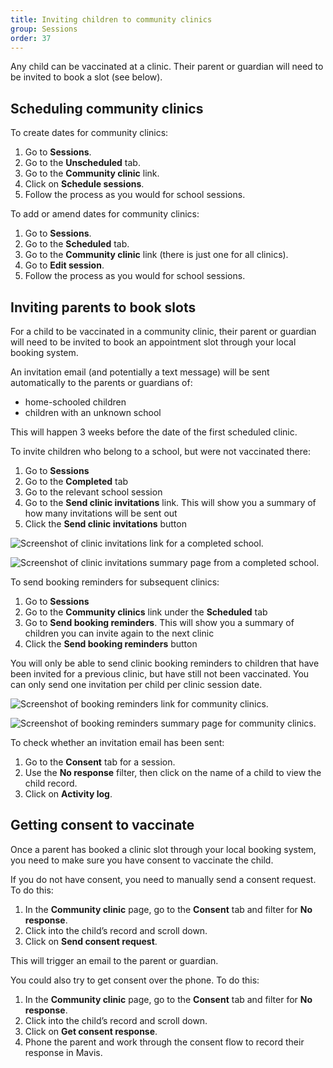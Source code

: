 ```yaml
---
title: Inviting children to community clinics
group: Sessions
order: 37
---
```


Any child can be vaccinated at a clinic. Their parent or guardian will need to be invited to book a slot (see below).

## Scheduling community clinics

To create dates for community clinics:

1. Go to **Sessions**.
2. Go to the **Unscheduled** tab.
3. Go to the **Community clinic** link.
4. Click on **Schedule sessions**.
5. Follow the process as you would for school sessions.

To add or amend dates for community clinics:

1. Go to **Sessions**.
2. Go to the **Scheduled** tab.
3. Go to the **Community clinic** link (there is just one for all clinics).
4. Go to **Edit session**.
5. Follow the process as you would for school sessions.

## Inviting parents to book slots

For a child to be vaccinated in a community clinic, their parent or guardian will need to be invited to book an appointment slot through your local booking system.

An invitation email (and potentially a text message) will be sent automatically to the parents or guardians of:
- home-schooled children
- children with an unknown school

This will happen 3 weeks before the date of the first scheduled clinic.

To invite children who belong to a school, but were not vaccinated there:
1. Go to **Sessions**
2. Go to the **Completed** tab
3. Go to the relevant school session
4. Go to the **Send clinic invitations** link. This will show you a summary of how many invitations will be sent out
5. Click the **Send clinic invitations** button

![Screenshot of clinic invitations link for a completed school.](/assets/images/session-completed.png)

![Screenshot of clinic invitations summary page from a completed school.](/assets/images/send-clinic-invitations-summary.png)

To send booking reminders for subsequent clinics:
1. Go to **Sessions**
2. Go to the **Community clinics** link under the **Scheduled** tab
3. Go to **Send booking reminders**. This will show you a summary of children you can invite again to the next clinic
4. Click the **Send booking reminders** button

You will only be able to send clinic booking reminders to children that have been invited for a previous clinic, but have still not been vaccinated. You can only send one invitation per child per clinic session date.

![Screenshot of booking reminders link for community clinics.](/assets/images/send-booking-reminders.png)

![Screenshot of booking reminders summary page for community clinics.](/assets/images/send-booking-reminders-summary.png)

To check whether an invitation email has been sent:

1. Go to the **Consent** tab for a session.
2. Use the **No response** filter, then click on the name of a child to view the child record.
3. Click on **Activity log**.

## Getting consent to vaccinate

Once a parent has booked a clinic slot through your local booking system, you need to make sure you have consent to vaccinate the child.

If you do not have consent, you need to manually send a consent request. To do this:

1. In the **Community clinic** page, go to the **Consent** tab and filter for **No response**.
2. Click into the child’s record and scroll down.
3. Click on **Send consent request**.

This will trigger an email to the parent or guardian.

You could also try to get consent over the phone. To do this:

1. In the **Community clinic** page, go to the **Consent** tab and filter for **No response**.
2. Click into the child’s record and scroll down.
3. Click on **Get consent response**.
4. Phone the parent and work through the consent flow to record their response in Mavis.
